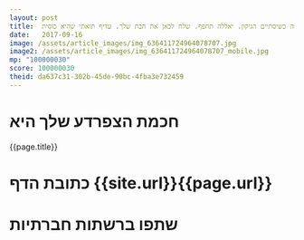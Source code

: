 ```yaml
---
layout: post
title:  מהנדס וזקן. מה תעשה כשיסתיים הגיקון. יאללה תחפף. שלח לכאן את הבת שלך. עדיף תזאתי שהיא כוסית
date:   2017-09-16
image: /assets/article_images/img_636411724964078707.jpg
image2: /assets/article_images/img_636411724964078707_mobile.jpg
mp: "100000030"
score: 100000030
theid: da637c31-302b-45de-90bc-4fba3e732459
---
```

# חכמת הצפרדע שלך היא
{{page.title}}

# כתובת הדף {{site.url}}{{page.url}}
# שתפו ברשתות חברתיות